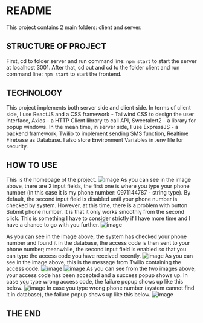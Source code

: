 # README
This project contains 2 main folders: client and server.
## STRUCTURE OF PROJECT
First, cd to folder server and run command line: ```npm start``` to start the server at localhost 3001.
After that, cd out and cd to the folder client and run command line: ```npm start``` to start the frontend.
## TECHNOLOGY
This project implements both server side and client side. 
In terms of client side, I use ReactJS and a CSS framework - Tailwind CSS to design the user interface, Axios - a HTTP Client library to call API, Sweetalert2 - a library for popup windows. In the mean time, in server side, I use ExpressJS - a backend framework, Twilio to implement sending SMS function, Realtime Firebase as Database. I also store Environment Variables in .env file for security.
## HOW TO USE
This is the homepage of the project.
![image](https://user-images.githubusercontent.com/48018773/217746077-23a35740-e83a-405c-b969-75029e0da6f7.png)
As you can see in the image above, there are 2 input fields, the first one is where you type your phone number (in this case it is my phone number: 0971144787 - string type). By default, the second input field is disabled until your phone number is checked by system. However, at this time, there is a problem with button Submit phone number. It is that it only works smoothly from the second click. This is something I have to consider strictly if I have more time and I have a chance to go with you further.
![image](https://user-images.githubusercontent.com/48018773/217746538-6a3c0b73-d083-4a7d-af3a-4531ee8ebdbc.png)

As you can see in the image above, the system has checked your phone number and found it in the database, the access code is then sent to your phone number; meanwhile, the second input field is enabled so that you can type the access code you have received recently.
![image](https://user-images.githubusercontent.com/48018773/217746987-6ed35945-44ef-4fb1-b3a9-b14727435b70.png)
As you can see in the image above, this is the message from Twilio containing the access code.
![image](https://user-images.githubusercontent.com/48018773/217747131-6867a39e-e1ca-4b0d-9b17-34af8eb5d5d7.png)
![image](https://user-images.githubusercontent.com/48018773/217747189-d14413d9-0792-4405-88f2-b8fb712abd4b.png)
As you can see from the two images above, your access code has been accepted and a success popup shows up.
In case you type wrong access code, the failure popup shows up like this below.
![image](https://user-images.githubusercontent.com/48018773/217747425-e4f634ea-0d22-4b26-8e0d-326dce7ff11c.png)
In case you type wrong phone number (system cannot find it in database), the failure popup shows up like this below.
![image](https://user-images.githubusercontent.com/48018773/217747620-652ba8d7-c9ac-420b-b4c6-bcf5a0b23369.png)
## THE END
